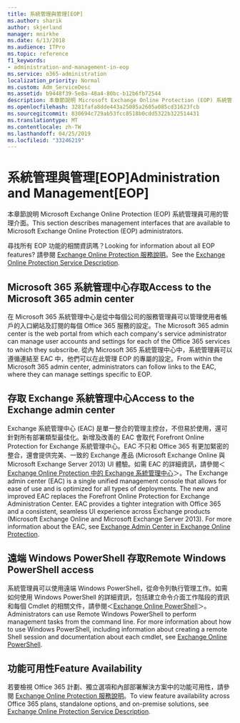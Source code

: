 ```yaml
---
title: 系統管理與管理[EOP]
ms.author: sharik
author: skjerland
manager: mnirkhe
ms.date: 6/13/2018
ms.audience: ITPro
ms.topic: reference
f1_keywords:
- administration-and-management-in-eop
ms.service: o365-administration
localization_priority: Normal
ms.custom: Adm_ServiceDesc
ms.assetid: b9448f39-5e8a-48a4-80bc-b12b6fb72544
description: 本章節說明 Microsoft Exchange Online Protection (EOP) 系統管理員可用的管理介面。
ms.openlocfilehash: 3281fafa8dde443a25085a2605a085cd31623fcb
ms.sourcegitcommit: 830694c729ab53fcc8518b0cdd5322b322514431
ms.translationtype: MT
ms.contentlocale: zh-TW
ms.lasthandoff: 04/25/2019
ms.locfileid: "33246219"
---
```

# <a name="administration-and-managementeop"></a><span data-ttu-id="f653f-103">系統管理與管理[EOP]</span><span class="sxs-lookup"><span data-stu-id="f653f-103">Administration and Management[EOP]</span></span>

<span data-ttu-id="f653f-104">本章節說明 Microsoft Exchange Online Protection (EOP) 系統管理員可用的管理介面。</span><span class="sxs-lookup"><span data-stu-id="f653f-104">This section describes management interfaces that are available to Microsoft Exchange Online Protection (EOP) administrators.</span></span>
  
<span data-ttu-id="f653f-105">尋找所有 EOP 功能的相關資訊嗎？</span><span class="sxs-lookup"><span data-stu-id="f653f-105">Looking for information about all EOP features?</span></span> <span data-ttu-id="f653f-106">請參閱 [Exchange Online Protection 服務說明](exchange-online-protection-service-description.md)。</span><span class="sxs-lookup"><span data-stu-id="f653f-106">See the [Exchange Online Protection Service Description](exchange-online-protection-service-description.md).</span></span>
  
## <a name="access-to-the-microsoft-365-admin-center"></a><span data-ttu-id="f653f-107">Microsoft 365 系統管理中心存取</span><span class="sxs-lookup"><span data-stu-id="f653f-107">Access to the Microsoft 365 admin center</span></span>
<span data-ttu-id="f653f-108"><a name="BKMK_accesstotheoffice365admincenter"> </a></span><span class="sxs-lookup"><span data-stu-id="f653f-108"></span></span>

<span data-ttu-id="f653f-109">在 Microsoft 365 系統管理中心是從中每個公司的服務管理員可以管理使用者帳戶的入口網站及訂閱的每個 Office 365 服務的設定。</span><span class="sxs-lookup"><span data-stu-id="f653f-109">The Microsoft 365 admin center is the web portal from which each company's service administrator can manage user accounts and settings for each of the Office 365 services to which they subscribe.</span></span> <span data-ttu-id="f653f-110">從內 Microsoft 365 系統管理中心中，系統管理員可以遵循連結至 EAC 中，他們可以在此管理 EOP 的專屬的設定。</span><span class="sxs-lookup"><span data-stu-id="f653f-110">From within the Microsoft 365 admin center, administrators can follow links to the EAC, where they can manage settings specific to EOP.</span></span>
  
## <a name="access-to-the-exchange-admin-center"></a><span data-ttu-id="f653f-111">存取 Exchange 系統管理中心</span><span class="sxs-lookup"><span data-stu-id="f653f-111">Access to the Exchange admin center</span></span>
<span data-ttu-id="f653f-112"><a name="BKMK_accesstotheexchangeadmincenter"> </a></span><span class="sxs-lookup"><span data-stu-id="f653f-112"></span></span>

<span data-ttu-id="f653f-p103">Exchange 系統管理中心 (EAC) 是單一整合的管理主控台，不但易於使用，還可針對所有部署類型最佳化。新增及改善的 EAC 會取代 Forefront Online Protection for Exchange 系統管理中心。EAC 不只和 Office 365 有更加緊密的整合，還會提供完美、一致的 Exchange 產品 (Microsoft Exchange Online 與 Microsoft Exchange Server 2013) UI 體驗。如需 EAC 的詳細資訊，請參閱＜[Exchange Online Protection 中的 Exchange 系統管理中心](https://go.microsoft.com/fwlink/p/?LinkId=282381)＞。</span><span class="sxs-lookup"><span data-stu-id="f653f-p103">The Exchange admin center (EAC) is a single unified management console that allows for ease of use and is optimized for all types of deployments. The new and improved EAC replaces the Forefront Online Protection for Exchange Administration Center. EAC provides a tighter integration with Office 365 and a consistent, seamless UI experience across Exchange products (Microsoft Exchange Online and Microsoft Exchange Server 2013). For more information about the EAC, see [Exchange Admin Center in Exchange Online Protection](https://go.microsoft.com/fwlink/p/?LinkId=282381).</span></span>
  
## <a name="remote-windows-powershell-access"></a><span data-ttu-id="f653f-117">遠端 Windows PowerShell 存取</span><span class="sxs-lookup"><span data-stu-id="f653f-117">Remote Windows PowerShell access</span></span>
<span data-ttu-id="f653f-118"><a name="BKMK_remotewindowspowershellaccess"> </a></span><span class="sxs-lookup"><span data-stu-id="f653f-118"></span></span>

 <span data-ttu-id="f653f-p104">系統管理員可以使用遠端 Windows PowerShell，從命令列執行管理工作。如需如何使用 Windows PowerShell 的詳細資訊，包括建立命令介面工作階段的資訊和每個 Cmdlet 的相關文件，請參閱＜[Exchange Online PowerShell](https://go.microsoft.com/fwlink/p/?LinkId=282266)＞。</span><span class="sxs-lookup"><span data-stu-id="f653f-p104">Administrators can use Remote Windows PowerShell to perform management tasks from the command line. For more information about how to use Windows PowerShell, including information about creating a remote Shell session and documentation about each cmdlet, see [Exchange Online PowerShell](https://go.microsoft.com/fwlink/p/?LinkId=282266).</span></span>
  
## <a name="feature-availability"></a><span data-ttu-id="f653f-121">功能可用性</span><span class="sxs-lookup"><span data-stu-id="f653f-121">Feature Availability</span></span>
<span data-ttu-id="f653f-122"><a name="BKMK_remotewindowspowershellaccess"> </a></span><span class="sxs-lookup"><span data-stu-id="f653f-122"></span></span>

<span data-ttu-id="f653f-123">若要檢視 Office 365 計劃、獨立選項和內部部署解決方案中的功能可用性，請參閱 [Exchange Online Protection 服務說明](exchange-online-protection-service-description.md)。</span><span class="sxs-lookup"><span data-stu-id="f653f-123">To view feature availability across Office 365 plans, standalone options, and on-premise solutions, see [Exchange Online Protection Service Description](exchange-online-protection-service-description.md).</span></span>
  

